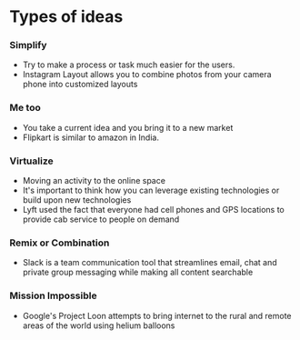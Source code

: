 # Types of ideas

### Simplify

* Try to make a process or task much easier for the users.
* Instagram Layout allows you to combine photos from your camera phone into customized layouts

### Me too

* You take a current idea and you bring it to a new market
* Flipkart is similar to amazon in India.

### Virtualize

* Moving an activity to the online space
* It's important to think how you can leverage existing technologies or build upon new technologies
* Lyft used the fact that everyone had cell phones and GPS locations to provide cab service to people on demand


### Remix or Combination

* Slack is a team communication tool that streamlines email, chat and private group messaging while making all content searchable

### Mission Impossible

* Google's Project Loon attempts to bring internet to the rural and remote areas of the world using helium balloons